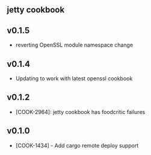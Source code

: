 jetty cookbook
--------------

v0.1.5
------
- reverting OpenSSL module namespace change

v0.1.4
------
- Updating to work with latest openssl cookbook

v0.1.2
------
- [COOK-2964]: jetty cookbook has foodcritic failures

v0.1.0
------
- [COOK-1434] - Add cargo remote deploy support
